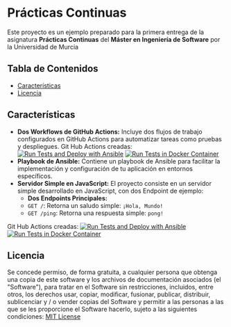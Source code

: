 # Prácticas Continuas 

Este proyecto es un ejemplo preparado para la primera entrega de la asignatura **Prácticas Continuas** del **Máster en Ingeniería de Software** por la Universidad de Murcia

## Tabla de Contenidos


- [Características](#características)
- [Licencia](#licencia)

## Características

- **Dos Workflows de GitHub Actions:** Incluye dos flujos de trabajo configurados en GitHub Actions para automatizar tareas como pruebas y despliegues.
	Git Hub Actions creadas:
	[![Run Tests and Deploy with Ansible](https://github.com/Ignaciosck/ppcctest/actions/workflows/main.yml/badge.svg?branch=main)](https://github.com/Ignaciosck/ppcctest/actions/workflows/main.yml)
	[![Run Tests in Docker Container](https://github.com/Ignaciosck/ppcctest/actions/workflows/test.yml/badge.svg?branch=main)](https://github.com/Ignaciosck/ppcctest/actions/workflows/test.yml)
- **Playbook de Ansible:** Contiene un playbook de Ansible para facilitar la implementación y configuración de tu aplicación en entornos específicos.
- **Servidor Simple en JavaScript:** El proyecto consiste en un servidor simple desarrollado en JavaScript, con dos Endpoint de ejemplo:
	- **Dos Endpoints Principales:**
  	- `GET /`: Retorna un saludo simple: `¡Hola, Mundo!`
 	 - `GET /ping`: Retorna una respuesta simple: `pong!`



Git Hub Actions creadas:
[![Run Tests and Deploy with Ansible](https://github.com/Ignaciosck/ppcctest/actions/workflows/main.yml/badge.svg?branch=main)](https://github.com/Ignaciosck/ppcctest/actions/workflows/main.yml)
[![Run Tests in Docker Container](https://github.com/Ignaciosck/ppcctest/actions/workflows/test.yml/badge.svg?branch=main)](https://github.com/Ignaciosck/ppcctest/actions/workflows/test.yml)

## Licencia

Se concede permiso, de forma gratuita, a cualquier persona que obtenga una copia
de este software y los archivos de documentación asociados (el "Software"), para tratar
en el Software sin restricciones, incluidos, entre otros, los derechos
usar, copiar, modificar, fusionar, publicar, distribuir, sublicenciar y / o vender
copias del Software y permitir a las personas a las que se les proporcione el Software
hacerlo, sujeto a las siguientes condiciones: [MIT License](LICENSE)
